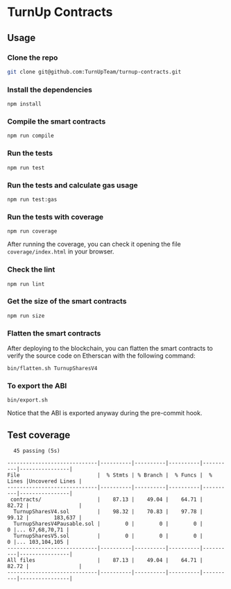 # TurnUp Contracts

## Usage

### Clone the repo

```bash
git clone git@github.com:TurnUpTeam/turnup-contracts.git
```

### Install the dependencies

```
npm install
```

### Compile the smart contracts

```
npm run compile
```

### Run the tests

```
npm run test
```

### Run the tests and calculate gas usage

```
npm run test:gas
```

### Run the tests with coverage

```
npm run coverage
```

After running the coverage, you can check it opening the file `coverage/index.html` in your browser.

### Check the lint

```
npm run lint
```

### Get the size of the smart contracts

```
npm run size
```

### Flatten the smart contracts

After deploying to the blockchain, you can flatten the smart contracts to verify the source code on Etherscan with the following command:

```
bin/flatten.sh TurnupSharesV4
```

### To export the ABI

```
bin/export.sh
```

Notice that the ABI is exported anyway during the pre-commit hook.

## Test coverage

```
  45 passing (5s)

-----------------------------|----------|----------|----------|----------|----------------|
File                         |  % Stmts | % Branch |  % Funcs |  % Lines |Uncovered Lines |
-----------------------------|----------|----------|----------|----------|----------------|
 contracts/                  |    87.13 |    49.04 |    64.71 |    82.72 |                |
  TurnupSharesV4.sol         |    98.32 |    70.83 |    97.78 |    99.12 |        183,637 |
  TurnupSharesV4Pausable.sol |        0 |        0 |        0 |        0 |... 67,68,70,71 |
  TurnupSharesV5.sol         |        0 |        0 |        0 |        0 |... 103,104,105 |
-----------------------------|----------|----------|----------|----------|----------------|
All files                    |    87.13 |    49.04 |    64.71 |    82.72 |                |
-----------------------------|----------|----------|----------|----------|----------------|
```
